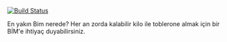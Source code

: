 [![Build Status](https://travis-ci.org/hasantayyar/bimbul.png)](https://travis-ci.org/hasantayyar/bimbul)

En yakın Bim nerede? Her an zorda kalabilir kilo ile toblerone almak için bir BİM'e ihtiyaç duyabilirsiniz.


